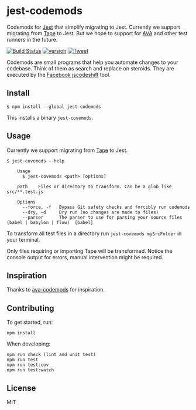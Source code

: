 # jest-codemods

Codemods for [Jest](https://facebook.github.io/jest/) that simplify migrating to Jest. Currently we support migrating from [Tape](https://github.com/substack/tape) to Jest. But we hope to support for [AVA](https://github.com/avajs/ava) and other test runners in the future.

[![Build Status](https://travis-ci.org/skovhus/jest-codemods.svg?branch=master)](https://travis-ci.org/skovhus/jest-codemods)
[![version][version-badge]][package]
[![Tweet][twitter-badge]][twitter]

Codemods are small programs that help you automate changes to your codebase. Think of them as search and replace on steroids. They are executed by the [Facebook jscodeshift](https://github.com/facebook/jscodeshift) tool.


## Install

```
$ npm install --global jest-codemods
```

This installs a binary `jest-covemods`.


## Usage

Currently we support migrating from [Tape](https://github.com/substack/tape) to Jest.

```
$ jest-covemods --help

	Usage
	  $ jest-covemods <path> [options]

	path	Files or directory to transform. Can be a glob like src/**.test.js

	Options
	  --force, -f	Bypass Git safety checks and forcibly run codemods
	  --dry, -d		Dry run (no changes are made to files)
	  --parser		The parser to use for parsing your source files (babel | babylon | flow)  [babel]
```

To transform all test files in a directory run `jest-covemods mySrcFolder` in your terminal.

Only files requiring or importing Tape will be transformed. Notice the console output for errors, manual intervention might be required.


## Inspiration

Thanks to [ava-codemods](https://github.com/avajs/ava-codemods) for inspiration.


## Contributing

To get started, run:

	npm install

When developing:

	npm run check (lint and unit test)
	npm run test
	npm run test:cov
	npm run test:watch


## License

MIT

[version-badge]: https://img.shields.io/npm/v/jest-codemods.svg?style=flat-square
[package]: https://www.npmjs.com/package/jest-codemods
[twitter]: https://twitter.com/intent/tweet?text=Check%20out%20jest-codemods!%20https://github.com/skovhus/jest-codemods%20%F0%9F%91%8D
[twitter-badge]: https://img.shields.io/twitter/url/https/github.com/skovhus/jest-codemods.svg?style=social
